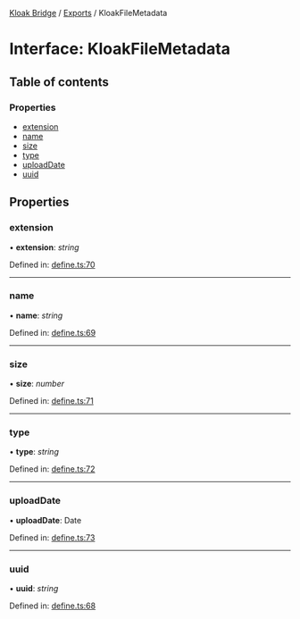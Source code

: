 [Kloak Bridge](../README.md) / [Exports](../modules.md) / KloakFileMetadata

# Interface: KloakFileMetadata

## Table of contents

### Properties

- [extension](kloakfilemetadata.md#extension)
- [name](kloakfilemetadata.md#name)
- [size](kloakfilemetadata.md#size)
- [type](kloakfilemetadata.md#type)
- [uploadDate](kloakfilemetadata.md#uploaddate)
- [uuid](kloakfilemetadata.md#uuid)

## Properties

### extension

• **extension**: *string*

Defined in: [define.ts:70](https://github.com/CoNET-project/kloak-bridge/blob/e8c6fc3/src/define.ts#L70)

___

### name

• **name**: *string*

Defined in: [define.ts:69](https://github.com/CoNET-project/kloak-bridge/blob/e8c6fc3/src/define.ts#L69)

___

### size

• **size**: *number*

Defined in: [define.ts:71](https://github.com/CoNET-project/kloak-bridge/blob/e8c6fc3/src/define.ts#L71)

___

### type

• **type**: *string*

Defined in: [define.ts:72](https://github.com/CoNET-project/kloak-bridge/blob/e8c6fc3/src/define.ts#L72)

___

### uploadDate

• **uploadDate**: Date

Defined in: [define.ts:73](https://github.com/CoNET-project/kloak-bridge/blob/e8c6fc3/src/define.ts#L73)

___

### uuid

• **uuid**: *string*

Defined in: [define.ts:68](https://github.com/CoNET-project/kloak-bridge/blob/e8c6fc3/src/define.ts#L68)
